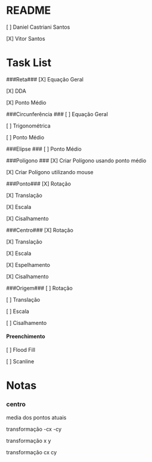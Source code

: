 # README #

[ ] Daniel Castriani Santos

[X] Vitor Santos  

# Task List #

###Reta###
[X] Equação Geral

[X] DDA

[X] Ponto Médio

###Circunferência ###
[ ] Equação Geral

[ ] Trigonométrica

[ ] Ponto Médio

###Elipse ###
[ ] Ponto Médio

###Polígono ###
[X] Criar Polígono usando ponto médio

[X] Criar Polígono utilizando mouse

###Ponto###
[X] Rotação

[X] Translação

[X] Escala

[X] Cisalhamento

###Centro###
[X] Rotação

[X] Translação

[X] Escala

[X] Espelhamento

[X] Cisalhamento

###Origem###
[ ] Rotação

[ ] Translação

[ ] Escala

[ ] Cisalhamento


#### Preenchimento ####

[ ] Flood Fill

[ ] Scanline


# Notas #
### centro ###
media dos pontos atuais

transformação -cx -cy

transformação x y

transformação cx cy
